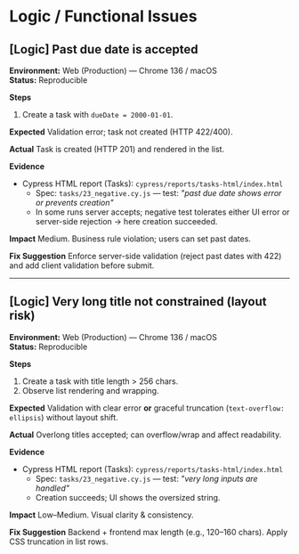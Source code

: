# Logic / Functional Issues

## [Logic] Past due date is accepted
**Environment:** Web (Production) — Chrome 136 / macOS  
**Status:** Reproducible

**Steps**
1. Create a task with `dueDate = 2000-01-01`.

**Expected**
Validation error; task not created (HTTP 422/400).

**Actual**
Task is created (HTTP 201) and rendered in the list.

**Evidence**
- Cypress HTML report (Tasks): `cypress/reports/tasks-html/index.html`
  - Spec: `tasks/23_negative.cy.js` — test: *"past due date shows error or prevents creation"*
  - In some runs server accepts; negative test tolerates either UI error or server-side rejection → here creation succeeded.

**Impact**
Medium. Business rule violation; users can set past dates.

**Fix Suggestion**
Enforce server-side validation (reject past dates with 422) and add client validation before submit.

---

## [Logic] Very long title not constrained (layout risk)
**Environment:** Web (Production) — Chrome 136 / macOS  
**Status:** Reproducible

**Steps**
1. Create a task with title length > 256 chars.
2. Observe list rendering and wrapping.

**Expected**
Validation with clear error **or** graceful truncation (`text-overflow: ellipsis`) without layout shift.

**Actual**
Overlong titles accepted; can overflow/wrap and affect readability.

**Evidence**
- Cypress HTML report (Tasks): `cypress/reports/tasks-html/index.html`
  - Spec: `tasks/23_negative.cy.js` — test: *"very long inputs are handled"*
  - Creation succeeds; UI shows the oversized string.

**Impact**
Low–Medium. Visual clarity & consistency.

**Fix Suggestion**
Backend + frontend max length (e.g., 120–160 chars). Apply CSS truncation in list rows.
